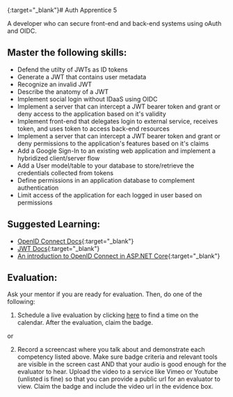 {:target="_blank"}# Auth Apprentice 5

A developer who can secure front-end and back-end systems using oAuth and OIDC.

## Master the following skills:

* Defend the utilty of JWTs as ID tokens
* Generate a JWT that contains user metadata
* Recognize an invalid JWT
* Describe the anatomy of a JWT
* Implement social login without IDaaS using OIDC
* Implement a server that can intercept a JWT bearer token and grant or deny access to the application based on it's validity
* Implement front-end that delegates login to external service, receives token, and uses token to access back-end resources
* Implement a server that can intercept a JWT bearer token and grant or deny permissions to the application's features based on it's claims
* Add a Google Sign-In to an existing web application and implement a hybridized client/server flow
* Add a User model/table to your database to store/retrieve the credentials collected from tokens
* Define permissions in an application database to complement authentication
* Limit access of the application for each logged in user based on permissions

## Suggested Learning:

* [OpenID Connect Docs](https://openid.net/connect/){:target="_blank"}
* [JWT Docs](https://jwt.io/){:target="_blank"}
* [An introduction to OpenID Connect in ASP.NET Core](https://andrewlock.net/an-introduction-to-openid-connect-in-asp-net-core/){:target="_blank"}


## Evaluation:

Ask your mentor if you are ready for evaluation. Then, do one of the following:

1. Schedule a live evaluation by clicking [here](http://evals.codex.academy) to find a time on the calendar. After the evaluation, claim the badge.

or

2. Record a screencast where you talk about and demonstrate each competency listed above. Make sure badge criteria and relevant tools are visible in the screen cast AND that your audio is good enough for the evaluator to hear. Upload the video to a service like Vimeo or Youtube (unlisted is fine) so that you can provide a public url for an evaluator to view. Claim the badge and include the video url in the evidence box.
